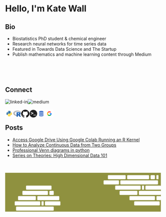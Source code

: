# Hello, I'm Kate Wall

## Bio
- Biostatistics PhD student & chemical engineer
- Research neural networks for time series data 
- Featured in Towards Data Science and The Startup 
- Publish mathematics and machine learning content through Medium
<br>
<br>
<br>

## Connect
[<img align="left" alt="linked-in" src="https://img.shields.io/badge/linkedin-%230077B5.svg?&style=for-the-badge&logo=linkedin&logoColor=white" />](https://www.linkedin.com/in/kate-wall/)
[<img align="left" alt="medium" src="https://img.shields.io/badge/medium-%2312100E.svg?&style=for-the-badge&logo=medium&logoColor=white" />](https://k8wall.medium.com/)
<br>
<br>
<img align="left" alt="Python" width="26px" height="26px" src="https://raw.githubusercontent.com/github/explore/80688e429a7d4ef2fca1e82350fe8e3517d3494d/topics/python/python.png" />
<img align="left" alt="R" width="26px" height="26px" src="https://raw.githubusercontent.com/github/explore/80688e429a7d4ef2fca1e82350fe8e3517d3494d/topics/r/r.png" />
<img align="left" alt="GitHub" width="26px" height="26px"  src="https://raw.githubusercontent.com/github/explore/78df643247d429f6cc873026c0622819ad797942/topics/github/github.png" />
<img align="left" alt="Terminal" width="26px" height="26px" src="https://raw.githubusercontent.com/github/explore/80688e429a7d4ef2fca1e82350fe8e3517d3494d/topics/terminal/terminal.png" />
<img align="left" alt="SQL" width="26px" height="26px" src="https://raw.githubusercontent.com/github/explore/80688e429a7d4ef2fca1e82350fe8e3517d3494d/topics/sql/sql.png" />
<img align="left" alt="Sheets" width="26px" height="26px" src="https://raw.githubusercontent.com/github/explore/80688e429a7d4ef2fca1e82350fe8e3517d3494d/topics/google/google.png" />
<br>

## Posts
<!-- BLOG-POST-LIST:START -->
- [Access Google Drive Using Google Colab Running an R Kernel](https://towardsdatascience.com/access-google-drive-using-google-colab-running-an-r-kernel-3736db7835?source=rss-dccf6b066551------2)
- [How to Analyze Continuous Data from Two Groups](https://towardsdatascience.com/how-to-analyze-continuous-data-from-two-groups-8d101510790f?source=rss-dccf6b066551------2)
- [Professional Venn diagrams in python](https://towardsdatascience.com/professional-venn-diagrams-in-python-638abfff39cc?source=rss-dccf6b066551------2)
- [Series on Theories: High Dimensional Data 101](https://medium.com/swlh/series-on-theories-high-dimensional-data-101-81cab8e0bea6?source=rss-dccf6b066551------2)
<!-- BLOG-POST-LIST:END -->
<br>
<br>
<img src="https://github.com/katewall/katewall/blob/main/LinkedIn%20Cover.png" alt="banner">
